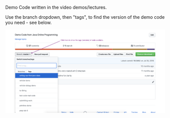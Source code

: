 Demo Code written in the video demos/lectures. 

Use the branch dropdown, then "tags", to find the version of the demo code you need - see below.

![](images/branch-tag.png)